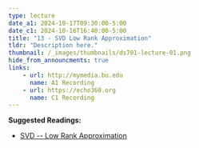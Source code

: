 ```yaml
---
type: lecture
date_a1: 2024-10-17T09:30:00-5:00
date_c1: 2024-10-16T16:40:00-5:00
title: "13 - SVD Low Rank Approximation"
tldr: "Description here."
thumbnail: /_images/thumbnails/ds701-lecture-01.png
hide_from_announcments: true
links: 
    - url: http://mymedia.bu.edu
      name: A1 Recording
    - url: https://echo360.org
      name: C1 Recording
---
```


**Suggested Readings:**
- [SVD -- Low Rank Approximation](https://tools4ds.github.io/DS701-Course-Notes/10-Low-Rank-and-SVD.html)

